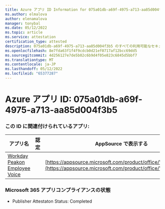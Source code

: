 ```yaml
---
title: Azure アプリ ID Information for 075a01db-a69f-4975-a713-aa85d004f3b5
ms.author: elmalova
author: elenamalova
manager: tonybal
ms.date: 05/12/2022
ms.topic: article
ms.service: attestation
certification_type: attested
description: 075a01db-a69f-4975-a713-aa85d004f3b5 のすべての利用可能なセキュリティとコンプライアンス情報。
ms.openlocfilehash: 8e7fda63f1f4f9cdcb0d21ef0717af12bcc69dd5
ms.sourcegitcommit: 4d256127e7de5b02c6b9d4f05e823c6845d5bbf7
ms.translationtype: MT
ms.contentlocale: ja-JP
ms.lasthandoff: 05/12/2022
ms.locfileid: "65377287"
---
```

# <a name="azure-app-id-075a01db-a69f-4975-a713-aa85d004f3b5"></a>Azure アプリ ID: 075a01db-a69f-4975-a713-aa85d004f3b5


### <a name="apps-associated-with-this-id"></a>この ID に関連付けられているアプリ:
| **アプリ名** | **認定** | **AppSource で表示する** |
|--------------|---------------|-----------------------|
| [Workday Peakon Employee Voice](../forward/WA200003453.md) |  | [https://appsource.microsoft.com/product/office/WA200003453](https://appsource.microsoft.com/product/office/WA200003453) |

### <a name="microsoft-365-app-compliance-status"></a>Microsoft 365 アプリコンプライアンスの状態
- Publisher Attestaton Status: Completed
